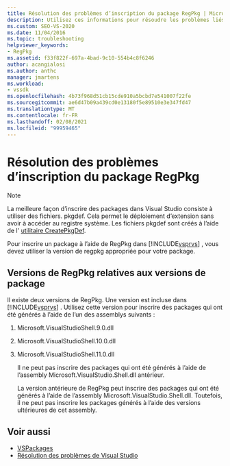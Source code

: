 ```yaml
---
title: Résolution des problèmes d’inscription du package RegPkg | Microsoft Docs
description: Utilisez ces informations pour résoudre les problèmes liés à l’inscription de packages RegPkg dans Visual Studio. Utilisez la version de RegPkg appropriée pour votre package.
ms.custom: SEO-VS-2020
ms.date: 11/04/2016
ms.topic: troubleshooting
helpviewer_keywords:
- RegPkg
ms.assetid: f33f822f-697a-4bad-9c10-554b4c8f6246
author: acangialosi
ms.author: anthc
manager: jmartens
ms.workload:
- vssdk
ms.openlocfilehash: 4b73f968d51cb15cde910a5bcbd7e541007f22fe
ms.sourcegitcommit: ae6d47b09a439cd0e13180f5e89510e3e347fd47
ms.translationtype: MT
ms.contentlocale: fr-FR
ms.lasthandoff: 02/08/2021
ms.locfileid: "99959465"
---
```

# <a name="troubleshooting-regpkg-package-registration"></a>Résolution des problèmes d’inscription du package RegPkg
> [!NOTE]
> La meilleure façon d’inscrire des packages dans Visual Studio consiste à utiliser des fichiers. pkgdef. Cela permet le déploiement d’extension sans avoir à accéder au registre système. Les fichiers pkgdef sont créés à l’aide de l' [utilitaire CreatePkgDef](../../extensibility/internals/createpkgdef-utility.md).

 Pour inscrire un package à l’aide de RegPkg dans [!INCLUDE[vsprvs](../../code-quality/includes/vsprvs_md.md)] , vous devez utiliser la version de regpkg appropriée pour votre package.

## <a name="regpkg-versions-related-to-package-versions"></a>Versions de RegPkg relatives aux versions de package
 Il existe deux versions de RegPkg. Une version est incluse dans [!INCLUDE[vsprvs](../../code-quality/includes/vsprvs_md.md)] . Utilisez cette version pour inscrire des packages qui ont été générés à l’aide de l’un des assemblys suivants :

1. Microsoft.VisualStudioShell.9.0.dll

2. Microsoft.VisualStudioShell.10.0.dll

3. Microsoft.VisualStudioShell.11.0.dll

   Il ne peut pas inscrire des packages qui ont été générés à l’aide de l’assembly Microsoft.VisualStudio.Shell.dll antérieur.

   La version antérieure de RegPkg peut inscrire des packages qui ont été générés à l’aide de l’assembly Microsoft.VisualStudio.Shell.dll. Toutefois, il ne peut pas inscrire les packages générés à l’aide des versions ultérieures de cet assembly.

## <a name="see-also"></a>Voir aussi
- [VSPackages](../../extensibility/internals/vspackages.md)
- [Résolution des problèmes de Visual Studio](/troubleshoot/visualstudio/welcome-visual-studio/)
